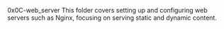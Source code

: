 0x0C-web_server
This folder covers setting up and configuring web servers such as Nginx, focusing on serving static and dynamic content.
